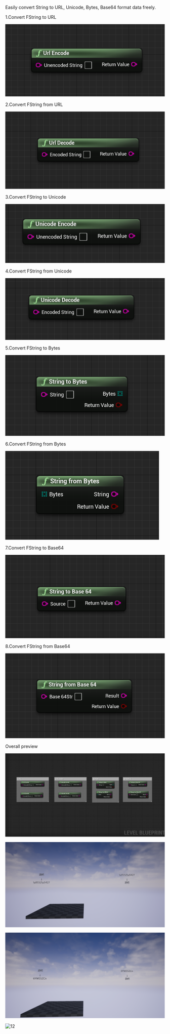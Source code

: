 
Easily convert String to URL, Unicode, Bytes, Base64 format data freely.

1.Convert FString to URL

![1](Readme/1-1652164340281.png) 

2.Convert FString from URL

![2](Readme/2.png) 

3.Convert FString to Unicode

![3](Readme/3.png) 

4.Convert FString from Unicode

![4](Readme/4.png) 

5.Convert FString to Bytes

![5](Readme/5.png) 

6.Convert FString from Bytes

![6](Readme/6.png) 

7.Convert FString to Base64

![7](Readme/7.png) 

8.Convert FString from Base64

![8](Readme/8.png) 



Overall preview

![9](Readme/9.png) 



![10](Readme/10.png) 

![11](Readme/11.png) 

![12](Readme/12.png) 